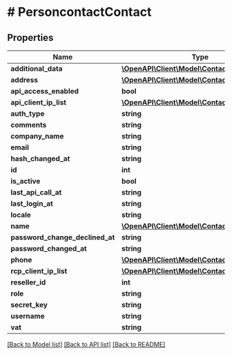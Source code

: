# # PersoncontactContact

## Properties

Name | Type | Description | Notes
------------ | ------------- | ------------- | -------------
**additional_data** | [**\OpenAPI\Client\Model\ContactAdditionalData**](ContactAdditionalData.md) |  | [optional]
**address** | [**\OpenAPI\Client\Model\ContactAddress**](ContactAddress.md) |  | [optional]
**api_access_enabled** | **bool** |  | [optional]
**api_client_ip_list** | [**\OpenAPI\Client\Model\ContactClientIpList**](ContactClientIpList.md) |  | [optional]
**auth_type** | **string** |  | [optional]
**comments** | **string** |  | [optional]
**company_name** | **string** |  | [optional]
**email** | **string** |  | [optional]
**hash_changed_at** | **string** |  | [optional]
**id** | **int** |  | [optional]
**is_active** | **bool** |  | [optional]
**last_api_call_at** | **string** |  | [optional]
**last_login_at** | **string** |  | [optional]
**locale** | **string** |  | [optional]
**name** | [**\OpenAPI\Client\Model\ContactName**](ContactName.md) |  | [optional]
**password_change_declined_at** | **string** |  | [optional]
**password_changed_at** | **string** |  | [optional]
**phone** | [**\OpenAPI\Client\Model\ContactPhone**](ContactPhone.md) |  | [optional]
**rcp_client_ip_list** | [**\OpenAPI\Client\Model\ContactClientIpList**](ContactClientIpList.md) |  | [optional]
**reseller_id** | **int** |  | [optional]
**role** | **string** |  | [optional]
**secret_key** | **string** |  | [optional]
**username** | **string** |  | [optional]
**vat** | **string** |  | [optional]

[[Back to Model list]](../../README.md#models) [[Back to API list]](../../README.md#endpoints) [[Back to README]](../../README.md)
